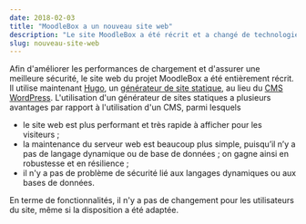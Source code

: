 ```yaml
---
date: 2018-02-03
title: "MoodleBox a un nouveau site web"
description: "Le site MoodleBox a été récrit et a changé de technologie pour une meilleure performance et une sécurité accrue."
slug: nouveau-site-web
---
```


Afin d'améliorer les performances de chargement et d'assurer une meilleure sécurité, le site web du projet MoodleBox a été entièrement récrit. Il utilise maintenant [Hugo][3], un [générateur de site statique][1], au lieu du [CMS WordPress][2]. L'utilisation d'un générateur de sites statiques a plusieurs avantages par rapport à l'utilisation d'un CMS, parmi lesquels

- le site web est plus performant et très rapide à afficher pour les visiteurs ;
- la maintenance du serveur web est beaucoup plus simple, puisqu’il n’y a pas de langage dynamique ou de base de données ; on gagne ainsi en robustesse et en résilience ;
- il n'y a pas de problème de sécurité lié aux langages dynamiques ou aux bases de données.

En terme de fonctionnalités, il n'y a pas de changement pour les utilisateurs du site, même si la disposition a été  adaptée.

 [1]: https://davidwalsh.name/introduction-static-site-generators
 [2]: https://wordpress.org
 [3]: https://gohugo.io
